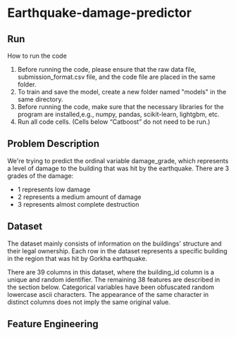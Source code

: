 # Earthquake-damage-predictor

## Run
 How to run the code
1. Before running the code, please ensure that the raw data file, submission_format.csv file, and the code file are placed in the same folder.  
2. To train and save the model, create a new folder named "models" in the same directory.  
3. Before running the code, make sure that the necessary libraries for the program are installed,e.g., numpy, pandas, scikit-learn, lightgbm, etc.  
4. Run all code cells. (Cells below “Catboost” do not need to be run.)  
   
## Problem Description
We're trying to predict the ordinal variable damage_grade, which represents a level of damage to the building that was hit by the earthquake. There are 3 grades of the damage:

- 1 represents low damage
- 2 represents a medium amount of damage
- 3 represents almost complete destruction

## Dataset
The dataset mainly consists of information on the buildings' structure and their legal ownership. Each row in the dataset represents a specific building in the region that was hit by Gorkha earthquake.

There are 39 columns in this dataset, where the building_id column is a unique and random identifier. The remaining 38 features are described in the section below. Categorical variables have been obfuscated random lowercase ascii characters. The appearance of the same character in distinct columns does not imply the same original value.

## Feature Engineering
